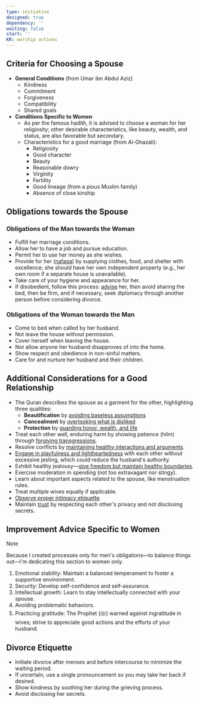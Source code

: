 ```yaml
---
type: initiative
designed: true
dependency: ''
waiting: false
start: ''
KR: worship actions
---
```


## Criteria for Choosing a Spouse

* **General Conditions** (from Umar ibn Abdul Aziz)
	* Kindness
	* Commitment
	* Forgiveness
	* Compatibility
	* Shared goals
* **Conditions Specific to Women**
	* As per the famous hadith, it is advised to choose a woman for her religiosity; other desirable characteristics, like beauty, wealth, and status, are also favorable but secondary.
	* Characteristics for a good marriage (from Al-Ghazali):
		* Religiosity
		* Good character
		* Beauty
		* Reasonable dowry
		* Virginity
		* Fertility
		* Good lineage (from a pious Muslim family)
		* Absence of close kinship

## Obligations towards the Spouse

### Obligations of the Man towards the Woman

* Fulfill her marriage conditions.
* Allow her to have a job and pursue education.
* Permit her to use her money as she wishes.
* Provide for her ([nafaqa](Processes/Spend%20as%20needed%20when%20needed.md)) by supplying clothes, food, and shelter with excellence; she should have her own independent property (e.g., her own room if a separate house is unavailable).
* Take care of your hygiene and appearance for her.
* If disobedient, follow this process: [advise](Processes/Advice%20and%20admonishment.md) her, then avoid sharing the bed, then be firm, and if necessary, seek diplomacy through another person before considering divorce.

### Obligations of the Woman towards the Man

* Come to bed when called by her husband.
* Not leave the house without permission.
* Cover herself when leaving the house.
* Not allow anyone her husband disapproves of into the home.
* Show respect and obedience in non-sinful matters.
* Care for and nurture her husband and their children.

## Additional Considerations for a Good Relationship

* The Quran describes the spouse as a garment for the other, highlighting three qualities:
	* **Beautification** by [avoiding baseless assumptions](Processes/Avoid%20baseless%20assumptions.md)
	* **Concealment** by [overlooking what is disliked](Processes/Overlook%20what%20is%20disliked.md)
	* **Protection** by [guarding honor, wealth, and life](Processes/Protect%20and%20don't%20harm%20honor,%20wealth%20and%20life.md)
* Treat each other well, enduring harm by showing patience (hilm) through [forgiving transgressions](Processes/Accept%20accusations%20or%20forgive%20transgressions%20against%20you.md).
* Resolve conflicts by [maintaining healthy interactions and arguments](Processes/Managing%20difference%20of%20opinion.md).
* [Engage in playfulness and lightheartedness](Processes/Love%20playfully%20and%20support.md) with each other without excessive jesting, which could reduce the husband's authority.
* Exhibit healthy jealousy—[give freedom but maintain healthy boundaries](Processes/Give%20the%20spouse%20freedom%20but%20have%20healthy%20jealousy.md).
* Exercise moderation in spending (not too extravagant nor stingy).
* Learn about important aspects related to the spouse, like menstruation rules.
* Treat multiple wives equally if applicable.
* [Observe proper intimacy etiquette](Processes/Observe%20sexual%20ettiquette.md).
* Maintain [trust](Processes/Honesty,%20Trust%20and%20figurative%20language.md) by respecting each other's privacy and not disclosing secrets.

## Improvement Advice Specific to Women

> [!note]
> 
> 
> Because I created processes only for men's obligations—to balance things out—I'm dedicating this section to women only.
> 


1. Emotional stability: Maintain a balanced temperament to foster a supportive environment.
2. Security: Develop self-confidence and self-assurance.
3. Intellectual growth: Learn to stay intellectually connected with your spouse.
4. Avoiding problematic behaviors.
5. Practicing gratitude: The Prophet (ﷺ) warned against ingratitude in wives; strive to appreciate good actions and the efforts of your husband.

## Divorce Etiquette

* Initiate divorce after menses and before intercourse to minimize the waiting period.
* If uncertain, use a single pronouncement so you may take her back if desired.
* Show kindness by soothing her during the grieving process.
* Avoid disclosing her secrets.
